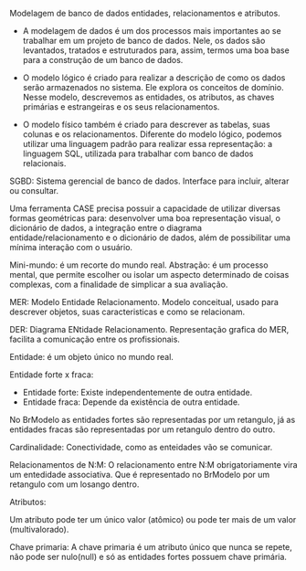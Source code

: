 Modelagem de banco de dados entidades, relacionamentos e atributos.


- A modelagem de dados é um dos processos mais importantes ao se trabalhar em um projeto de banco de dados. Nele, os dados são levantados, tratados e estruturados para, assim, termos uma boa base para a construção de um banco de dados.

- O modelo lógico é criado para realizar a descrição de como os dados serão armazenados no sistema. Ele explora os conceitos de domínio. Nesse modelo, descrevemos as entidades, os atributos, as chaves primárias e estrangeiras e os seus relacionamentos.

- O modelo físico também é criado para descrever as tabelas, suas colunas e os relacionamentos. Diferente do modelo lógico, podemos utilizar uma linguagem padrão para realizar essa representação: a linguagem SQL, utilizada para trabalhar com banco de dados relacionais.

SGBD: Sistema gerencial de banco de dados. Interface para incluir, alterar ou consultar.

Uma ferramenta CASE precisa possuir a capacidade de utilizar diversas formas geométricas para: desenvolver uma boa representação visual, o dicionário de dados, a integração entre o diagrama entidade/relacionamento e o dicionário de dados, além de possibilitar uma mínima interação com o usuário.




Mini-mundo: é um recorte do mundo real.
Abstração: é um processo mental, que permite escolher ou isolar um aspecto determinado de coisas complexas, com a finalidade de simplicar a sua avaliação.

MER: Modelo Entidade Relacionamento. Modelo conceitual, usado para descrever objetos, suas caracteristicas e como se relacionam.

DER: Diagrama ENtidade Relacionamento. Representação grafica do MER, facilita a comunicação entre os profissionais.

Entidade: é um objeto único no mundo real.

Entidade forte x fraca:
- Entidade forte: Existe independentemente de outra entidade.
- Entidade fraca: Depende da existência de outra entidade.

No BrModelo as entidades fortes são representadas por um retangulo, já as entidades fracas são representadas por um retangulo dentro do outro.

Cardinalidade: Conectividade, como as enteidades vão se comunicar.

Relacionamentos de N:M: O relacionamento entre N:M obrigatoriamente vira um entedidade associativa. Que é representado no BrModelo por um retangulo com um losango dentro.


Atributos: 

Um atributo pode ter um único valor (atômico) ou pode ter mais de um valor (multivalorado).

Chave primaria: 
A chave primaria é um atributo único que nunca se repete, não pode ser nulo(null) e só as entidades fortes possuem chave primária.
